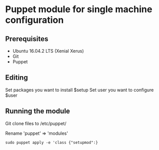 Puppet module for single machine configuration
==========

## Prerequisites

- Ubuntu 16.04.2 LTS (Xenial Xerus)
- Git
- Puppet

## Editing

Set packages you want to install $setup
Set user you want to configure $user

## Running the module

Git clone files to /etc/puppet/

Rename 'puppet' => 'modules'

```sudo puppet apply -e 'class {"setupmod":}```
